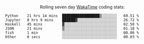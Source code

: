<!--<p align="center">
  <img width="auto" src ="https://github-readme-stats.vercel.app/api/top-langs/?username=syrkis&layout=compact&hide_border=true&theme=darcula&bg_color=00000000&langs_count=6&hide=jupyter%20notebook,JavaScript,HTML" width = 400>
      <img src ="https://github-readme-streak-stats.herokuapp.com?user=syrkis&theme=darcula&hide_border=true&background=FFFFFF00" width = 400>

</p>-->
<p align="center">Rolling seven day <a href='https://wakatime.com/'> WakaTime</a> coding stats:</p>
<!--START_SECTION:waka-->

```text
Python    21 hrs 14 mins  █████████████████▒░░░░░░░   69.51 %
Jupyter   8 hrs 9 mins    ██████▓░░░░░░░░░░░░░░░░░░   26.72 %
Haskell   45 mins         ▓░░░░░░░░░░░░░░░░░░░░░░░░   02.50 %
JSON      21 mins         ▒░░░░░░░░░░░░░░░░░░░░░░░░   01.18 %
fish      1 min           ░░░░░░░░░░░░░░░░░░░░░░░░░   00.06 %
Other     0 secs          ░░░░░░░░░░░░░░░░░░░░░░░░░   00.03 %
```

<!--END_SECTION:waka-->
